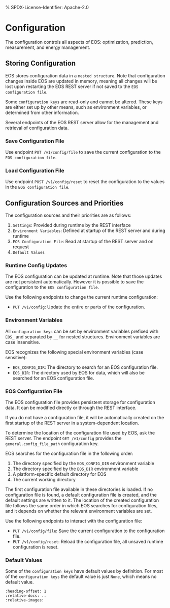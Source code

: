 % SPDX-License-Identifier: Apache-2.0

# Configuration

The configuration controls all aspects of EOS: optimization, prediction, measurement, and energy
management.

## Storing Configuration

EOS stores configuration data in a `nested structure`. Note that configuration changes inside EOS
are updated in memory, meaning all changes will be lost upon restarting the EOS REST server if not
saved to the `EOS configuration file`.

Some `configuration keys` are read-only and cannot be altered. These keys are either set up by other
means, such as environment variables, or determined from other information.

Several endpoints of the EOS REST server allow for the management and retrieval of configuration
data.

### Save Configuration File

Use endpoint `PUT /v1/config/file` to save the current configuration to the
`EOS configuration file`.

### Load Configuration File

Use endpoint `POST /v1/config/reset` to reset the configuration to the values in the
`EOS configuration file`.

## Configuration Sources and Priorities

The configuration sources and their priorities are as follows:

1. `Settings`: Provided during runtime by the REST interface
2. `Environment Variables`: Defined at startup of the REST server and during runtime
3. `EOS Configuration File`: Read at startup of the REST server and on request
4. `Default Values`

### Runtime Config Updates

The EOS configuration can be updated at runtime. Note that those updates are not persistent
automatically. However it is possible to save the configuration to the `EOS configuration file`.

Use the following endpoints to change the current runtime configuration:

- `PUT /v1/config`: Update the entire or parts of the configuration.

### Environment Variables

All `configuration keys` can be set by environment variables prefixed with `EOS_` and separated by
`__` for nested structures. Environment variables are case insensitive.

EOS recognizes the following special environment variables (case sensitive):

- `EOS_CONFIG_DIR`: The directory to search for an EOS configuration file.
- `EOS_DIR`: The directory used by EOS for data, which will also be searched for an EOS
             configuration file.

### EOS Configuration File

The EOS configuration file provides persistent storage for configuration data. It can be modified
directly or through the REST interface.

If you do not have a configuration file, it will be automatically created on the first startup of
the REST server in a system-dependent location.

To determine the location of the configuration file used by EOS, ask the REST server. The endpoint
`GET /v1/config` provides the `general.config_file_path` configuration key.

EOS searches for the configuration file in the following order:

1. The directory specified by the `EOS_CONFIG_DIR` environment variable
2. The directory specified by the `EOS_DIR` environment variable
3. A platform-specific default directory for EOS
4. The current working directory

The first configuration file available in these directories is loaded. If no configuration file is
found, a default configuration file is created, and the default settings are written to it. The
location of the created configuration file follows the same order in which EOS searches for
configuration files, and it depends on whether the relevant environment variables are set.

Use the following endpoints to interact with the configuration file:

- `PUT /v1/config/file`: Save the current configuration to the configuration file.
- `PUT /v1/config/reset`: Reload the configuration file, all unsaved runtime configuration is reset.

### Default Values

Some of the `configuration keys` have default values by definition. For most of the
`configuration keys` the default value is just `None`, which means no default value.

```{include} /_generated/config.md
:heading-offset: 1
:relative-docs: ..
:relative-images:
```
